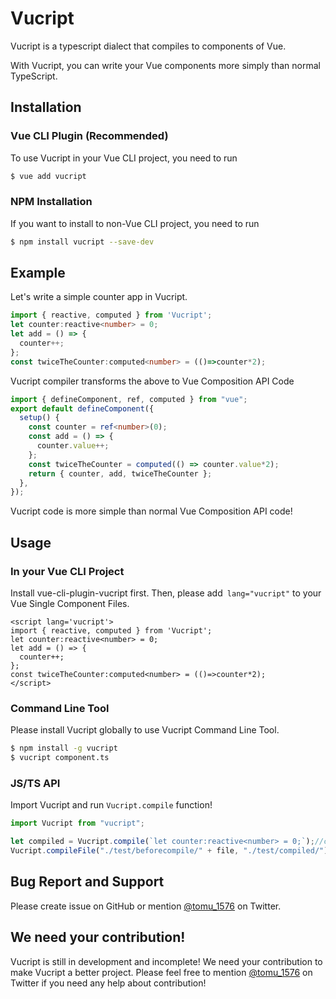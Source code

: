 # Vucript

Vucript is a typescript dialect that compiles to components of Vue.

With Vucript, you can write your Vue components more simply than normal TypeScript.

## Installation

### Vue CLI Plugin (Recommended)

To use Vucript in your Vue CLI project, you need to run

```bash
$ vue add vucript
```

### NPM Installation

If you want to install to non-Vue CLI project, you need to run

```bash
$ npm install vucript --save-dev
```

## Example

Let's write a simple counter app in Vucript.

```typescript
import { reactive, computed } from 'Vucript';
let counter:reactive<number> = 0;
let add = () => {
  counter++;
};
const twiceTheCounter:computed<number> = (()=>counter*2);
```

Vucript compiler transforms the above to Vue Composition API Code

```typescript
import { defineComponent, ref, computed } from "vue";
export default defineComponent({
  setup() {
    const counter = ref<number>(0);
    const add = () => {
      counter.value++;
    };
    const twiceTheCounter = computed(() => counter.value*2);
    return { counter, add, twiceTheCounter };
  },
});
```

Vucript code is more simple than normal Vue Composition API code!

## Usage

### In your Vue CLI Project

Install vue-cli-plugin-vucript first. Then, please add` lang="vucript"` to your Vue Single Component Files.

```vue
<script lang='vucript'>
import { reactive, computed } from 'Vucript';
let counter:reactive<number> = 0;
let add = () => {
  counter++;
};
const twiceTheCounter:computed<number> = (()=>counter*2);
</script>
```

### Command Line Tool

Please install Vucript globally to use Vucript Command Line Tool.

```bash
$ npm install -g vucript
$ vucript component.ts
```

### JS/TS API

Import Vucript and run `Vucript.compile` function!

```typescript
import Vucript from "vucript";

let compiled = Vucript.compile(`let counter:reactive<number> = 0;`);//compile function returns compiled string.
Vucript.compileFile("./test/beforecompile/" + file, "./test/compiled/");//compileFile function compiles and save a file.
```

## Bug Report and Support

Please create issue on GitHub or mention [@tomu_1576](https://twitter.com/tomu_1576) on Twitter.

## We need your contribution!

Vucript is still in development and incomplete! We need your contribution to make Vucript a better project. Please feel free to mention [@tomu_1576](https://twitter.com/tomu_1576) on Twitter if you need any help about contribution!